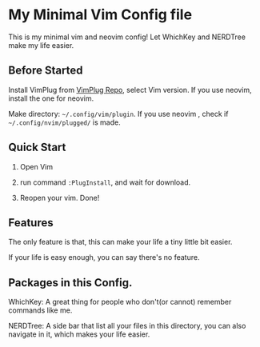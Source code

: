 # My Minimal Vim Config file

This is my minimal vim and neovim config! Let WhichKey and NERDTree make my life easier.

## Before Started

Install VimPlug from [VimPlug Repo](https://github.com/junegunn/vim-plug), select Vim version. If you use neovim, install the one for neovim.

Make directory: `~/.config/vim/plugin`. If you use neovim , check if `~/.config/nvim/plugged/` is made.

## Quick Start

1. Open Vim

2. run command `:PlugInstall`, and wait for download.

3. Reopen your vim. Done!

## Features

The only feature is that, this can make your life a tiny little bit easier.

If your life is easy enough, you can say there's no feature. 

## Packages in this Config.

WhichKey: A great thing for people who don't(or cannot) remember commands like me.

NERDTree: A side bar that list all your files in this directory, you can also navigate in it, which makes your life easier.

